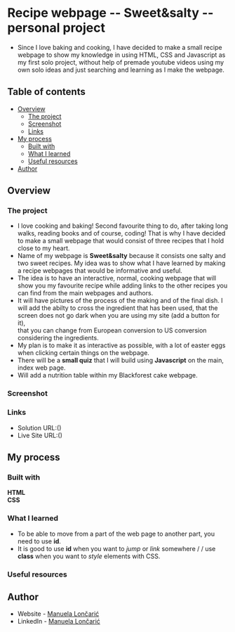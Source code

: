 # Recipe webpage -- Sweet&salty -- personal project
- Since I love baking and cooking, I have decided to make a small recipe webpage to show my knowledge in using HTML, CSS and Javascript as my first solo project, without help of premade youtube videos
using my own solo ideas and just searching and learning as I make the webpage.

## Table of contents

- [Overview](#overview)
  - [The project](#the-project)
  - [Screenshot](#screenshot)
  - [Links](#links)
- [My process](#my-process)
  - [Built with](#built-with)
  - [What I learned](#what-i-learned)
  - [Useful resources](#useful-resources)
- [Author](#author)

## Overview

### The project

- I love cooking and baking! Second favourite thing to do, after taking long walks, reading books and of course, coding! That is why I have decided to make a small webpage that would consist of three recipes that I hold close to my heart.<br>
- Name of my webpage is <strong>Sweet&salty</strong> because it consists one salty and two sweet recipes. My idea was to show what I have learned by making a recipe webpages that would be informative and useful.<br>
- The idea is to have an interactive, normal, cooking webpage that will show you my favourite recipe while adding links to the other recipes you can find from the main webpages and authors.<br>
- It will have pictures of the process of the making and of the final dish. I will add the abilty to cross the ingredient that has been used, that the screen does not go dark when you are using my site (add a button for it),<br>
that you can change from European conversion to US conversion considering the ingredients.<br>
- My plan is to make it as interactive as possible, with a lot of easter eggs when clicking certain things on the webpage.
- There will be a <b>small quiz</b> that I will build using <strong>Javascript</strong> on the main, index web page.
- Will add a nutrition table within my Blackforest cake webpage.

### Screenshot


### Links

  - Solution URL:()
  - Live Site URL:()

## My process

### Built with

 **HTML** <br>
 **CSS**

### What I learned
  - To be able to move from a part of the web page to another part, you need to use <strong>id</strong>.
  - It is good to use <strong>id</strong> when you want to <i>jump</i> or <i>link</i> somewhere / / use <strong>class</strong> when you want to <i>style</i> elements with CSS.

### Useful resources

## Author
 - Website - [Manuela Lončarić](https://github.com/Manuela243)
 - LinkedIn - [Manuela Lončarić](https://www.linkedin.com/in/manuela-loncaric-19m9l924/)
